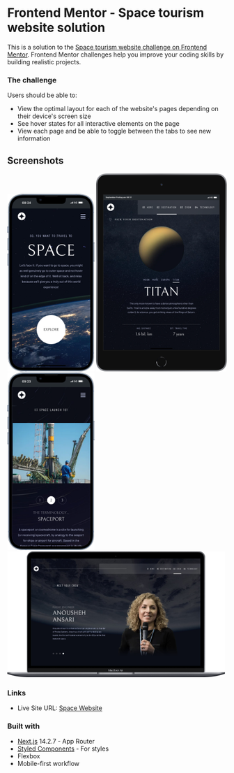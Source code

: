 # Frontend Mentor - Space tourism website solution

This is a solution to the [Space tourism website challenge on Frontend Mentor](https://www.frontendmentor.io/challenges/space-tourism-multipage-website-gRWj1URZ3). Frontend Mentor challenges help you improve your coding skills by building realistic projects.

### The challenge

Users should be able to:

- View the optimal layout for each of the website's pages depending on their device's screen size
- See hover states for all interactive elements on the page
- View each page and be able to toggle between the tabs to see new information

## Screenshots

<img src="public/screenshots/01 Home - iPhone.app.png" width="200"/>
<img src="public/screenshots/02 Destination - iPad.app.png" width="300"/>
<img src="public/screenshots/04 Technology - iphone.png" width="200"/>
<img src="public/screenshots/03 Crew - Desktop.app.png" width="500"/>

### Links

- Live Site URL: [Space Website](https://space-website-gamma.vercel.app/)

### Built with

- [Next.js](https://nextjs.org/) 14.2.7 - App Router
- [Styled Components](https://styled-components.com/) - For styles
- Flexbox
- Mobile-first workflow
